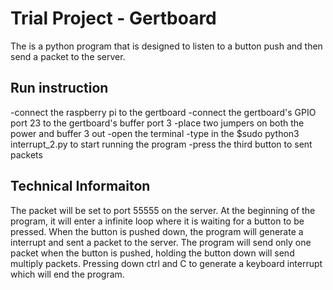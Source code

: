 Trial Project - Gertboard
=========================

The is a python program that is designed to listen to a button push and then send a packet to the server.

Run instruction
---------------
-connect the raspberry pi to the gertboard
-connect the gertboard's GPIO port 23 to the gertboard's buffer port 3
-place two jumpers on both the power and buffer 3 out
-open the terminal
-type in the $sudo python3 interrupt_2.py to start running the program
-press the third button to sent packets

Technical Informaiton
---------------------
The packet will be set to port 55555 on the server. At the beginning of the program, it will enter a infinite loop where it is waiting for a button to be pressed. When the button is pushed down, the program will generate a interrupt and sent a packet to the server. The program will send only one packet when the button is pushed, holding the button down will send multiply packets. Pressing down ctrl and C to generate a keyboard interrupt which will end the program.
